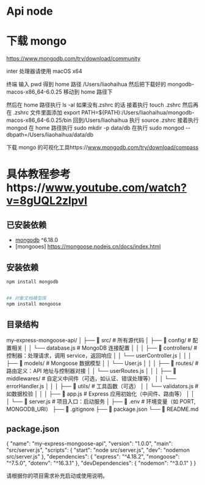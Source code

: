 # Api node

# 下载 mongo

https://www.mongodb.com/try/download/community

inter 处理器请使用 macOS x64

终端 输入 pwd 得到 home 路径 /Users/liaohaihua
然后把下载好的 mongodb-macos-x86_64-6.0.25 移动到 home 路径下

然后在 home 路径执行
ls -al
如果没有.zshrc 的话 接着执行
touch .zshrc
然后再在 .zshrc 文件里面添加 export PATH=${PATH}:/Users/liaohaihua/mongodb-macos-x86_64-6.0.25/bin
回到/Users/liaohaihua
执行 source .zshrc
接着执行 mongod
在 home 路径执行 sudo mkdir -p data/db
在执行
sudo mongod --dbpath=/Users/liaohaihua/data/db

下载 mongo 的可视化工具https://www.mongodb.com/try/download/compass

# 具体教程参考https://www.youtube.com/watch?v=8gUQL2zlpvI

## 已安装依赖

- [mongodb](https://www.npmjs.com/package/mongodb) ^6.18.0
- [mongooes] https://mongoose.nodejs.cn/docs/index.html

## 安装依赖

```sh
npm install mongodb


## 对象文档模型库
npm install mongoose

```

## 目录结构

my-express-mongoose-api/
│
├── 📁 src/ # 所有源代码
│ ├── 📁 config/ # 配置相关
│ │ └── database.js # MongoDB 连接配置
│ │
│ ├── 📁 controllers/ # 控制器：处理请求，调用 service，返回响应
│ │ └── userController.js
│ │
│ ├── 📁 models/ # Mongoose 数据模型
│ │ └── User.js
│ │
│ ├── 📁 routes/ # 路由定义：API 地址与控制器对接
│ │ └── userRoutes.js
│ │
│ ├── 📁 middlewares/ # 自定义中间件（可选，如认证、错误处理等）
│ │ └── errorHandler.js
│ │
│ ├── 📁 utils/ # 工具函数（可选）
│ │ └── validators.js # 如数据校验
│ │
│ ├── 📁 app.js # Express 应用初始化（中间件、路由等）
│ │
│ └── 📁 server.js # 项目入口：启动服务
│
├── 📄 .env # 环境变量（如 PORT, MONGODB_URI）
├── 📄 .gitignore
├── 📄 package.json
└── 📄 README.md

## package.json

{
"name": "my-express-mongoose-api",
"version": "1.0.0",
"main": "src/server.js",
"scripts": {
"start": "node src/server.js",
"dev": "nodemon src/server.js"
},
"dependencies": {
"express": "^4.18.2",
"mongoose": "^7.5.0",
"dotenv": "^16.3.1"
},
"devDependencies": {
"nodemon": "^3.0.1"
}
}

请根据你的项目需求补充启动或使用说明。
